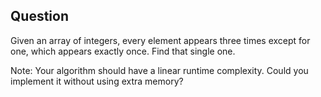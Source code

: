 ## Question
Given an array of integers, every element appears three times except for one, which appears exactly once. Find that single one.

Note:
Your algorithm should have a linear runtime complexity. Could you implement it without using extra memory?

